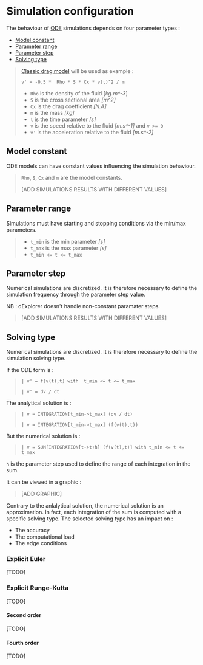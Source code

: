 # Simulation configuration

The behaviour of [ODE](Introduction.md) simulations depends on four parameter types :

- [Model constant](Simulation_Configuration.md#model-constant)
- [Parameter range](Simulation_Configuration.md#parameter-range)
- [Parameter step](Simulation_Configuration.md#parameter-step)
- [Solving type](Simulation_Configuration.md#solving-type)

> [Classic drag model](https://en.wikipedia.org/wiki/Drag_(physics)#The_drag_equation) will be used as example :
> 
> `v' = -0.5 *  Rho * S * Cx * v(t)^2 / m`
> 
> - `Rho` is the density of the fluid [*kg.m^-3*]
> - `S` is the cross sectional area *[m^2]*
> - `Cx` is the drag coefficient *[N.A]*
> - `m` is the mass *[kg]*
> - `t` is the time parameter *[s]*
> - `v` is the speed relative to the fluid *[m.s^-1]* and `v >= 0`
> - `v'` is the acceleration relative to the fluid *[m.s^-2]*

## Model constant

ODE models can have constant values influencing the simulation behaviour.

> `Rho`, `S`, `Cx` and `m` are the model constants.
>
> [ADD SIMULATIONS RESULTS WITH DIFFERENT VALUES]

## Parameter range

Simulations must have starting and stopping conditions via the min/max parameters.

> - `t_min` is the min parameter *[s]*
> - `t_max` is the max parameter *[s]*
> - `t_min <= t <= t_max`

## Parameter step

Numerical simulations are discretized. It is therefore necessary to define the simulation frequency through the parameter step value.

NB : dExplorer doesn't handle non-constant paramater steps.

> [ADD SIMULATIONS RESULTS WITH DIFFERENT VALUES]



## Solving type

Numerical simulations are discretized. It is therefore necessary to define the simulation solving type.

If the ODE form is :

> `| v' = f(v(t),t) with  t_min <= t <= t_max`
>
> `| v' = dv / dt`

The analytical solution is :

> `| v = INTEGRATION[t_min->t_max] (dv / dt)`
>
> `| v = INTEGRATION[t_min->t_max] (f(v(t),t))`

But the numerical solution is :

> `| v = SUM[INTEGRATION[t->t+h] (f(v(t),t)] with t_min <= t <= t_max`

`h` is the parameter step used to define the range of each integration in the sum.

It can be viewed in a graphic :

> [ADD GRAPHIC]

Contrary to the anlalytical solution, the numerical solution is an approximation. In fact, each integration of the sum is computed with a specific solving type.
The selected solving type has an impact on :
 - The accuracy
 - The computational load
 - The edge conditions

### Explicit Euler

[TODO]

### Explicit Runge-Kutta

[TODO]

#### Second order

[TODO]

#### Fourth order

[TODO]
